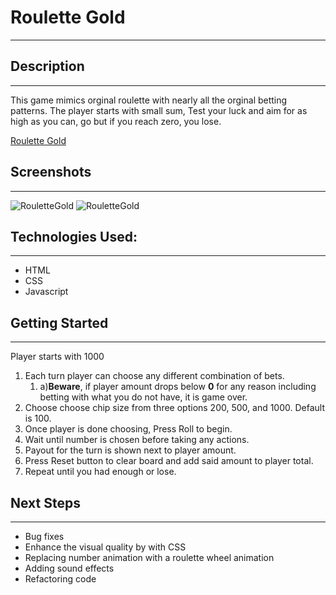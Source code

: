 # Roulette Gold
---
## Description
---
This game mimics orginal roulette with nearly all the orginal betting patterns.  The player starts with small sum, Test your luck and aim for as high as you can, go but if you reach zero, you lose.

[Roulette Gold](https://pages.git.generalassemb.ly/hernma/roulette/)

## Screenshots
---
![RouletteGold](https://git.generalassemb.ly/hernma/roulette/blob/main/imgs/gameUI.png)
![RouletteGold](https://git.generalassemb.ly/hernma/roulette/blob/main/imgs/WireFrameFigma.png)


## Technologies Used:
---
* HTML
* CSS
* Javascript

## Getting Started
---

Player starts with 1000

1. Each turn player can choose any different combination of bets.
    1. a)**Beware**, if player amount drops below **0** for any reason including betting with what you do not have, it is game over.
2. Choose choose chip size from three options 200, 500, and 1000. Default is 100.
3. Once player is done choosing, Press Roll to begin.
4. Wait until number is chosen before taking any actions.
5. Payout for the turn is shown next to player amount.  
6. Press Reset button to clear board and add said amount to player total.
7. Repeat until you had enough or lose.

## Next Steps
---
* Bug fixes 
* Enhance the visual quality by with CSS
* Replacing number animation with a roulette wheel animation
* Adding sound effects 
* Refactoring code